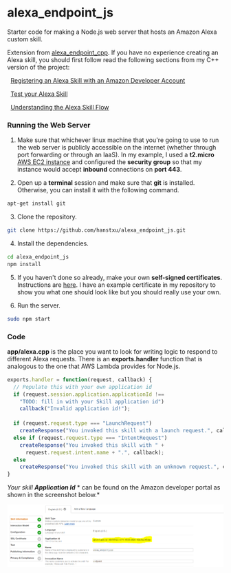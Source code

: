 # alexa_endpoint_js

Starter code for making a Node.js web server that hosts an Amazon Alexa custom
skill.

Extension from
[alexa_endpoint_cpp](https://github.com/hanstxu/alexa_endpoint_cpp). If you
have no experience creating an Alexa skill, you should first follow read the
following sections from my C++ version of the project:

&nbsp;&nbsp;[Registering an Alexa Skill with an Amazon Developer Account](https://github.com/hanstxu/alexa_endpoint_cpp#registering-an-alexa-skill-with-an-amazon-developer-account)

&nbsp;&nbsp;[Test your Alexa Skill](https://github.com/hanstxu/alexa_endpoint_cpp#test-your-alexa-skill)

&nbsp;&nbsp;[Understanding the Alexa Skill Flow](https://github.com/hanstxu/alexa_endpoint_cpp#understanding-the-alexa-skill-flow)

### Running the Web Server

1. Make sure that whichever linux machine that you're going to use to run the
web server is publicly accessible on the internet (whether through port
forwarding or through an IaaS). In my example, I used a **t2.micro** [AWS EC2
instance](https://aws.amazon.com/ec2/) and configured the **security group**
so that my instance would accept **inbound** connections on **port 443**.

2. Open up a **terminal** session and make sure that **git** is installed.
Otherwise, you can install it with the following command.
```bash
apt-get install git
```

3. Clone the repository.
```bash
git clone https://github.com/hanstxu/alexa_endpoint_js.git
```

4. Install the dependencies.
```bash
cd alexa_endpoint_js
npm install
```

5. If you haven't done so already, make your own **self-signed certificates**.
Instructions are [here](https://github.com/hanstxu/alexa_endpoint_js/tree/master/certificates).
I have an example certificate in my repository to show you what one should
look like but you should really use your own.

6. Run the server.
```bash
sudo npm start
```

### Code

**app/alexa.cpp** is the place you want to look for writing logic to respond to
different Alexa requests. There is an **exports.handler** function that is
analogous to the one that AWS Lambda provides for Node.js.

```javascript
exports.handler = function(request, callback) {
  // Populate this with your own application id
  if (request.session.application.applicationId !==
    "TODO: fill in with your Skill application id")
    callback("Invalid application id!");
  
  if (request.request.type === "LaunchRequest")
    createResponse("You invoked this skill with a launch request.", callback);
  else if (request.request.type === "IntentRequest")
    createResponse("You invoked this skill with " +
      request.request.intent.name + ".", callback);
  else
    createResponse("You invoked this skill with an unknown request.", callback);
}
```

*Your skill* **_Application Id_** * can be found on the Amazon developer portal
as shown in the screenshot below.*

![Application Id](https://raw.githubusercontent.com/hanstxu/alexa_endpoint_cpp/master/screenshots/application_id.png)
